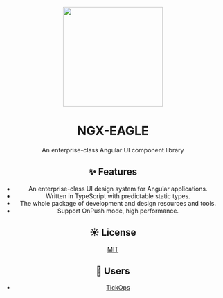 <p align="center">
  <a href="https://xdevsolutions.com/">
    <img width="230" src="https://firebasestorage.googleapis.com/v0/b/ngx-eagle.appspot.com/o/ngx-eagle-logo-fill.svg?alt=media&token=cbb80cc4-3a67-4863-9418-2cfe0de95207">
  </a>
</p>

<h1 align="center">
NGX-EAGLE
</h1>

<div align="center">

An enterprise-class Angular UI component library

## ✨ Features

- An enterprise-class UI design system for Angular applications.
- Written in TypeScript with predictable static types.
- The whole package of development and design resources and tools.
- Support OnPush mode, high performance.


## ☀️ License

[MIT](https://github.com/jbisbal91/ngx-eagle/blob/main/LICENSE)

## 🎉 Users

- [TickOps](https://tickops.com/)


